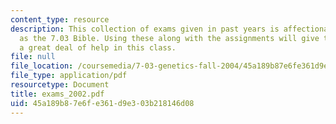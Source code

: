 ```yaml
---
content_type: resource
description: This collection of exams given in past years is affectionately known
  as the 7.03 Bible. Using these along with the assignments will give the student
  a great deal of help in this class.
file: null
file_location: /coursemedia/7-03-genetics-fall-2004/45a189b87e6fe361d9e303b218146d08_exams_2002.pdf
file_type: application/pdf
resourcetype: Document
title: exams_2002.pdf
uid: 45a189b8-7e6f-e361-d9e3-03b218146d08
---
```

